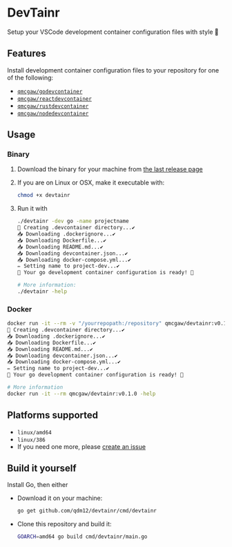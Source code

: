 # DevTainr

Setup your VSCode development container configuration files with style 🦗

## Features

Install development container configuration files to your repository for one of the following:

- [`qmcgaw/godevcontainer`](https://github.com/qdm12/godevcontainer)
- [`qmcgaw/reactdevcontainer`](https://github.com/qdm12/reactdevcontainer)
- [`qmcgaw/rustdevcontainer`](https://github.com/qdm12/rustdevcontainer)
- [`qmcgaw/nodedevcontainer`](https://github.com/qdm12/nodedevcontainer)

## Usage

### Binary

1. Download the binary for your machine from [the last release page](https://github.com/qdm12/devtainr/releases/latest)
1. If you are on Linux or OSX, make it executable with:

    ```sh
    chmod +x devtainr
    ```

1. Run it with

    ```sh
    ./devtainr -dev go -name projectname
    📁 Creating .devcontainer directory...✔️
    📥 Downloading .dockerignore...✔️
    📥 Downloading Dockerfile...✔️
    📥 Downloading README.md...✔️
    📥 Downloading devcontainer.json...✔️
    📥 Downloading docker-compose.yml...✔️
    ✏️ Setting name to project-dev...✔️
    🦾 Your go development container configuration is ready! 🚀

    # More information:
    ./devtainr -help
    ```

### Docker

```sh
docker run -it --rm -v "/yourrepopath:/repository" qmcgaw/devtainr:v0.1.0 -dev go -path /repository -name projectname
📁 Creating .devcontainer directory...✔️
📥 Downloading .dockerignore...✔️
📥 Downloading Dockerfile...✔️
📥 Downloading README.md...✔️
📥 Downloading devcontainer.json...✔️
📥 Downloading docker-compose.yml...✔️
✏️ Setting name to project-dev...✔️
🦾 Your go development container configuration is ready! 🚀

# More information
docker run -it --rm qmcgaw/devtainr:v0.1.0 -help
```

## Platforms supported

- `linux/amd64`
- `linux/386`
- If you need one more, please [create an issue](https://github.com/qdm12/devtainr/issues/new)

## Build it yourself

Install Go, then either

- Download it on your machine:

  ```sh
  go get github.com/qdm12/devtainr/cmd/devtainr
  ```

- Clone this repository and build it:

  ```sh
  GOARCH=amd64 go build cmd/devtainr/main.go
  ```
